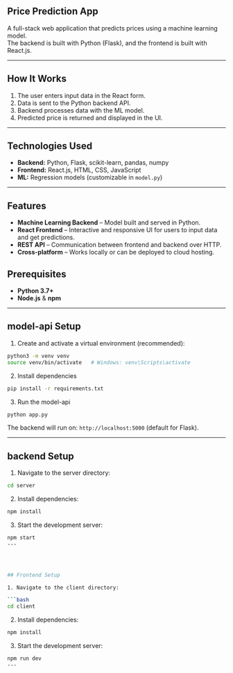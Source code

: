 ## Price Prediction App

A full-stack web application that predicts prices using a machine learning model.  
The backend is built with Python (Flask), and the frontend is built with React.js.

---
## How It Works

1. The user enters input data in the React form.
2. Data is sent to the Python backend API.
3. Backend processes data with the ML model.
4. Predicted price is returned and displayed in the UI.

---

 ## Technologies Used

* **Backend:** Python, Flask, scikit-learn, pandas, numpy
* **Frontend:** React.js, HTML, CSS, JavaScript
* **ML:** Regression models (customizable in `model.py`)

---


## Features

- **Machine Learning Backend** – Model built and served in Python.
- **React Frontend** – Interactive and responsive UI for users to input data and get predictions.
- **REST API** – Communication between frontend and backend over HTTP.
- **Cross-platform** – Works locally or can be deployed to cloud hosting.



## Prerequisites

- **Python 3.7+**
- **Node.js** & **npm**

---

## model-api Setup

1. Create and activate a virtual environment (recommended):

```bash
python3 -m venv venv
source venv/bin/activate   # Windows: venv\Scripts\activate
````

2. Install dependencies

```bash
pip install -r requirements.txt
```

3. Run the model-api

```bash
python app.py
```

The backend will run on:
`http://localhost:5000` (default for Flask).

---
## backend Setup

1. Navigate to the server directory:

```bash
cd server
```

2. Install dependencies:

```bash
npm install
```

3. Start the development server:

```bash
npm start
---




## Frontend Setup

1. Navigate to the client directory:

```bash
cd client
```

2. Install dependencies:

```bash
npm install
```

3. Start the development server:

```bash
npm run dev
---

